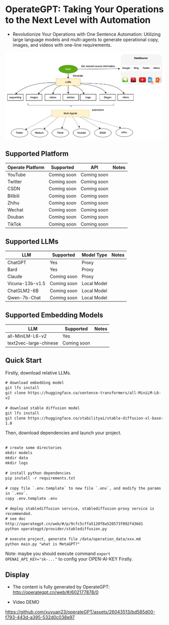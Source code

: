 # OperateGPT: Taking Your Operations to the Next Level with Automation
- Revolutionize Your Operations with One Sentence Automation: Utilizing large language models and multi-agents to generate operational copy, images, and videos with one-line requirements.

![OperateGPT Process](assets/operateGPT_process.png)


## Supported Platform

| Operate Platform | Supported   | API           | Notes |
|------------------|-------------|---------------|-------|
| YouTube          | Coming soon | Coming soon   |       |
| Twitter          | Coming soon | Coming soon   |       |
| CSDN             | Coming soon | Coming soon   |       |
| Bilibili         | Coming soon | Coming soon   |       |
| Zhihu            | Coming soon | Coming soon   |       |
| Wechat           | Coming soon | Coming soon   |       |
| Douban           | Coming soon | Coming soon   |       |
| TikTok           | Coming soon | Coming soon   |       |

## Supported LLMs

| LLM             | Supported    | Model Type   | Notes |
|-----------------|--------------|--------------|-------|
| ChatGPT         | Yes          | Proxy        |       |
| Bard            | Yes          | Proxy        |       |
| Claude          | Coming soon  | Proxy        |       |
| Vicuna-13b-v1.5 | Coming soon  | Local Model  |       |
| ChatGLM2-6B     | Coming soon  | Local Model  |       |
| Qwen-7b-Chat    | Coming soon  | Local Model  |       |

## Supported Embedding Models

| LLM                      | Supported    | Notes |
|--------------------------|--------------|-------|
| all-MiniLM-L6-v2         | Yes          |       |
| text2vec-large-chinese   | Coming soon  |       |


## Quick Start

Firstly, download relative LLMs.
```commandline
# download embedding model
git lfs install 
git clone https://huggingface.co/sentence-transformers/all-MiniLM-L6-v2

# download stable diffusion model
git lfs install 
git clone https://huggingface.co/stabilityai/stable-diffusion-xl-base-1.0

```

Then, download dependencies and launch your project.
```commandline

# create some directories
mkdir models
mkdir data
mkdir logs

# install python dependencies
pip install -r requirements.txt

# copy file `.env.template` to new file `.env`, and modify the params in `.env`.
copy .env.template .env 

# deploy stablediffusion service, stablediffusion-proxy service is recommended. 
# see doc http://operategpt.cn/web/#/p/9cfc5cffa5120f8a520573f092f436d1
python operategpt/provider/stablediffusion.py

# execute project, generate file /data/operation_data/xxx.md
python main.py "what is MetaGPT?"
```

Note: maybe you should execute command `export OPENAI_API_KEY="sk-..."` to config your OPEN-AI-KEY Firstly.


## Display
- The content is fully generated by OperateGPT: http://operategpt.cn/web/#/602177878/0

- Video DEMO

https://github.com/xuyuan23/operateGPT/assets/26043513/bd585d00-f793-443d-a395-532d0c038e97
